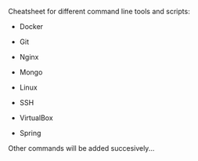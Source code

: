 Cheatsheet for different command line tools and scripts:

- Docker

- Git

- Nginx

- Mongo

- Linux

- SSH

- VirtualBox

- Spring


Other commands will be added succesively...
